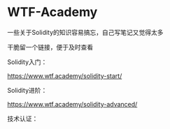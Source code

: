 # WTF-Academy

一些关于Solidity的知识容易搞忘，自己写笔记又觉得太多

干脆留一个链接，便于及时查看

Solidity入门：

https://www.wtf.academy/solidity-start/



Solidity进阶：

https://www.wtf.academy/solidity-advanced/



技术认证：